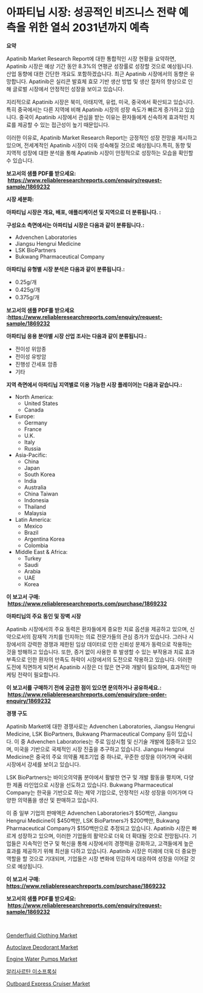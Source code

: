<p><h1>아파티닙 시장: 성공적인 비즈니스 전략 예측을 위한 열쇠 2031년까지 예측</h1></p><p><strong>요약</strong></p>
<p><p>Apatinib Market Research Report에 대한 통합적인 시장 현황을 요약하면, Apatinib 시장은 예상 기간 동안 8.3%의 연평균 성장률로 성장할 것으로 예상됩니다. 산업 동향에 대한 간단한 개요도 포함하겠습니다. 최근 Apatinib 시장에서의 동향은 유망합니다. Apatinib은 실리콘 발효체 효모 기반 생산 방법 및 생산 절차의 향상으로 인해 글로벌 시장에서 안정적인 성장을 보이고 있습니다.</p><p>지리적으로 Apatinib 시장은 북미, 아태지역, 유럽, 미국, 중국에서 확산되고 있습니다. 특히 중국에서는 다른 지역에 비해 Apatinib 시장의 성장 속도가 빠르게 증가하고 있습니다. 중국이 Apatinib 시장에서 관심을 받는 이유는 환자들에게 신속하게 효과적인 치료를 제공할 수 있는 접근성이 높기 때문입니다.</p><p>이러한 이유로, Apatinib Market Research Report는 긍정적인 성장 전망을 제시하고 있으며, 전세계적인 Apatinib 시장이 더욱 성숙해질 것으로 예상됩니다.특히, 동향 및 지역적 성장에 대한 분석을 통해 Apatinib 시장이 안정적으로 성장하는 모습을 확인할 수 있습니다.</p></p>
<p><strong>보고서의 샘플 PDF를 받으세요: &nbsp;<a href="https://www.reliableresearchreports.com/enquiry/request-sample/1869232">https://www.reliableresearchreports.com/enquiry/request-sample/1869232</a></strong></p>
<p><strong>시장 세분화:</strong></p>
<p><strong> 아파티닙 시장은 개요, 배포, 애플리케이션 및 지역으로 더 분류됩니다. :</strong></p>
<p><strong>구성요소 측면에서는 아파티닙 시장은 다음과 같이 분류됩니다.:</strong></p>
<p><ul><li>Advenchen Laboratories</li><li>Jiangsu Hengrui Medicine</li><li>LSK BioPartners</li><li>Bukwang Pharmaceutical Company</li></ul></p>
<p><strong> 아파티닙 유형별 시장 분석은 다음과 같이 분류됩니다.:</strong></p>
<p><ul><li>0.25g/개</li><li>0.425g/개</li><li>0.375g/개</li></ul></p>
<p><strong>보고서의 샘플 PDF를 받으세요 :<a href="https://www.reliableresearchreports.com/enquiry/request-sample/1869232">https://www.reliableresearchreports.com/enquiry/request-sample/1869232</a></strong></p>
<p><strong> 아파티닙 응용 분야별 시장 산업 조사는 다음과 같이 분류됩니다.:</strong></p>
<p><ul><li>전이성 위암종</li><li>전이성 유방암</li><li>진행성 간세포 암종</li><li>기타</li></ul></p>
<p><strong>지역 측면에서 아파티닙 지역별로 이용 가능한 시장 플레이어는 다음과 같습니다.:</strong></p>
<p><ul>
    <li>
        North America:
        <ul>
            <li>United States</li>
            <li>Canada</li>
        </ul>
    </li>
    <li>
        Europe:
        <ul>
            <li>Germany</li>
            <li>France</li>
            <li>U.K.</li>
            <li>Italy</li>
            <li>Russia</li>
        </ul>
    </li>
    <li>
        Asia-Pacific:
        <ul>
            <li>China</li>
            <li>Japan</li>
            <li>South Korea</li>
            <li>India</li>
            <li>Australia</li>
            <li>China Taiwan</li>
            <li>Indonesia</li>
            <li>Thailand</li>
            <li>Malaysia</li>
        </ul>
    </li>
    <li>
        Latin America:
        <ul>
            <li>Mexico</li>
            <li>Brazil</li>
            <li>Argentina Korea</li>
            <li>Colombia</li>
        </ul>
    </li>
    <li>
        Middle East & Africa:
        <ul>
            <li>Turkey</li>
            <li>Saudi</li>
            <li>Arabia</li>
            <li>UAE</li>
            <li>Korea</li>
        </ul>
    </li>
    </ul></p>
<p><strong>이 보고서 구매: &nbsp;<a href="https://www.reliableresearchreports.com/purchase/1869232">https://www.reliableresearchreports.com/purchase/1869232</a></strong></p>
<p><strong>아파티닙의 주요 동인 및 장벽 시장</strong></p>
<p><p>Apatinib 시장에서의 주요 동력은 환자들에게 중요한 치료 옵션을 제공하고 있으며, 신약으로서의 잠재적 가치를 인지하는 의료 전문가들의 관심 증가가 있습니다. 그러나 시장에서의 강력한 경쟁과 제한된 임상 데이터로 인한 신뢰성 문제가 동력으로 작용하는 것을 방해하고 있습니다. 또한, 증거 없이 사용한 후 발생할 수 있는 부작용과 치료 효과 부족으로 인한 환자의 만족도 하락이 시장에서의 도전으로 작용하고 있습니다. 이러한 도전에 직면하게 되면서 Apatinib 시장은 더 많은 연구와 개발이 필요하며, 효과적인 마케팅 전략이 필요합니다.</p></p>
<p><strong>이 보고서를 구매하기 전에 궁금한 점이 있으면 문의하거나 공유하세요.: &nbsp;<a href="https://www.reliableresearchreports.com/enquiry/pre-order-enquiry/1869232">https://www.reliableresearchreports.com/enquiry/pre-order-enquiry/1869232</a></strong></p>
<p><strong>경쟁 구도</strong></p>
<p><p>Apatinib Market에 대한 경쟁사로는 Advenchen Laboratories, Jiangsu Hengrui Medicine, LSK BioPartners, Bukwang Pharmaceutical Company 등이 있습니다. 이 중 Advenchen Laboratories는 주로 임상시험 및 신기술 개발에 집중하고 있으며, 미국을 기반으로 국제적인 시장 진출을 추구하고 있습니다. Jiangsu Hengrui Medicine은 중국의 주요 의약품 제조기업 중 하나로, 꾸준한 성장을 이어가며 국내외 시장에서 강세를 보이고 있습니다.</p><p>LSK BioPartners는 바이오의약품 분야에서 활발한 연구 및 개발 활동을 펼치며, 다양한 제품 라인업으로 시장을 선도하고 있습니다. Bukwang Pharmaceutical Company는 한국을 기반으로 하는 제약 기업으로, 안정적인 시장 성장을 이어가며 다양한 의약품을 생산 및 판매하고 있습니다.</p><p>이 중 일부 기업의 판매액은 Advenchen Laboratories가 $50백만, Jiangsu Hengrui Medicine이 $450백만, LSK BioPartners가 $200백만, Bukwang Pharmaceutical Company가 $150백만으로 추정되고 있습니다. Apatinib 시장은 빠르게 성장하고 있으며, 이러한 기업들의 활약으로 더욱 더 확대될 것으로 전망됩니다. 기업들은 지속적인 연구 및 혁신을 통해 시장에서의 경쟁력을 강화하고, 고객들에게 높은 효과를 제공하기 위해 최선을 다하고 있습니다. Apatinib 시장은 미래에 더욱 더 중요한 역할을 할 것으로 기대되며, 기업들은 시장 변화에 민감하게 대응하여 성장을 이어갈 것으로 예상됩니다.</p></p>
<p><strong>이 보고서 구매: &nbsp; <a href="https://www.reliableresearchreports.com/purchase/1869232">https://www.reliableresearchreports.com/purchase/1869232</a></strong></p>
<p><strong>보고서의 샘플 PDF를 받으세요: &nbsp;<a href="https://www.reliableresearchreports.com/enquiry/request-sample/1869232">https://www.reliableresearchreports.com/enquiry/request-sample/1869232</a></strong><strong></strong></p>
<p>&nbsp;</p>
<p><p><a href="https://github.com/Paul14Anderson63/Market-Research-Report-List-3/blob/main/genderfluid-clothing-market.md">Genderfluid Clothing Market</a></p><p><a href="https://github.com/mabutironaldo/Market-Research-Report-List-3/blob/main/autoclave-deodorant-market.md">Autoclave Deodorant Market</a></p><p><a href="https://view.publitas.com/reportprime-1/global-engine-water-pumps-market-by-types-applications-and-major-players-with-regional-growth-rate-analysis-and-development-situation-from-2024-to-2031/">Engine Water Pumps Market</a></p><p><a href="https://github.com/hxzi07639916/Market-Research-Report-List-1/blob/main/11291843158.md">알리사르탄 이소프록실</a></p><p><a href="https://woozy-pyroraptor-a1f.notion.site/Outboard-Express-Cruiser-Market-Dynamics-2024-2031-Also-about-Its-Market-Trends-Projections-and-O-e5fd4fb7590e41538ecbc09bc04e3ac6">Outboard Express Cruiser Market</a></p></p>